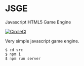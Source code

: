 # JSGE
Javascript HTML5 Game Engine

[![CircleCI](https://circleci.com/gh/yangosoft/jsge.svg?style=svg)](https://circleci.com/gh/yangosoft/jsge)

Very simple javascript game engine.

```
$ cd src
$ npm i
$ npm run server
```  
